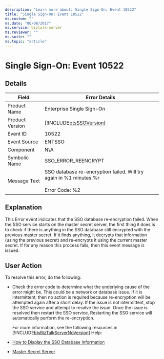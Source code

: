 ```yaml
---
description: "Learn more about: Single Sign-On: Event 10522"
title: "Single Sign-On: Event 10522"
ms.custom: ""
ms.date: "06/08/2017"
ms.service: biztalk-server
ms.reviewer: ""
ms.suite: ""
ms.topic: "article"
---
```

# Single Sign-On: Event 10522
## Details  

| Field | Error Details |
|-----------------|-----------------------------------------------------------------------------------------------|
|  Product Name   |                                   Enterprise Single Sign-On                                   |
| Product Version |                  [!INCLUDE[btsSSOVersion](../includes/btsssoversion-md.md)]                   |
|    Event ID     |                                             10522                                             |
|  Event Source   |                                            ENTSSO                                             |
|    Component    |                                              N\A                                              |
|  Symbolic Name  |                                      SSO_ERROR_REENCRYPT                                      |
|  Message Text   | SSO database re-encryption failed. Will try again in %1 minutes.%r<br /><br /> Error Code: %2 |

## Explanation  
 This Error event indicates that the SSO database re-encryption failed. When the SSO service starts on the master secret server, the first thing it does is to check if there is anything in the SSO database still encrypted with the previous master secret. If it finds anything, it decrypts that information (using the previous secret) and re-encrypts it using the current master secret. If for any reason this process fails, then this event message is issued.  

## User Action  
 To resolve this error, do the following:  

- Check the error code to determine what the underlying cause of the error might be. This could be a network or database issue. If it is intermittent, then no action is required because re-encryption will be attempted again after a short delay. If the issue is not intermittent, stop the SSO service and attempt to resolve the issue. Once the issue is resolved then restart the SSO service, Restarting the SSO service will automatically perform the re-encryption.  

  For more information, see the following resources in [!INCLUDE[btsBizTalkServerNoVersion](../includes/btsbiztalkservernoversion-md.md)] Help:  

- [How to Display the SSO Database Information](../core/how-to-display-the-sso-database-information.md)  

- [Master Secret Server](../core/master-secret-server.md)
